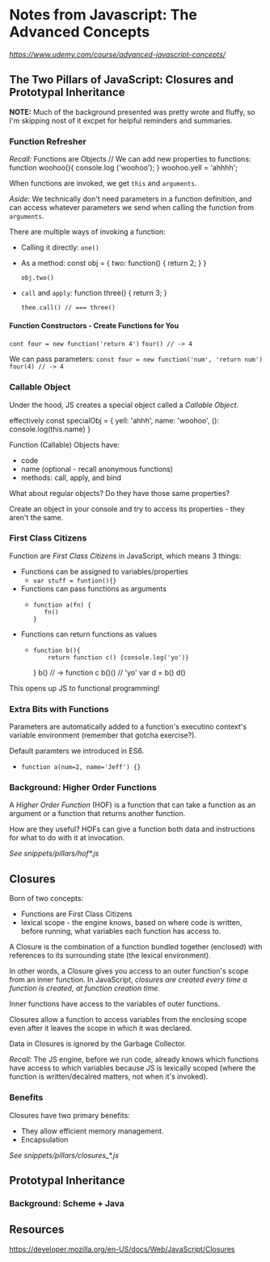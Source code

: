 # Notes from Javascript: The Advanced Concepts
 *https://www.udemy.com/course/advanced-javascript-concepts/*

## The Two Pillars of JavaScript: Closures and Prototypal Inheritance
**NOTE:** Much of the background presented was pretty wrote and fluffy, so I'm skipping nost of it excpet for helpful reminders and summaries.

### Function Refresher
*Recall:* Functions are Objects
// We can add new properties to functions:
    function woohoo(){
        console.log ('woohoo');
    }
    woohoo.yell = 'ahhhh';

When functions are invoked, we get `this` and `arguments`.

*Aside:* We technically don't need parameters in a function definition, and can access whatever parameters we send when calling the function from `arguments`.

There are multiple ways of invoking a function:
- Calling it directly: `one()`
- As a method:
     const obj = {
         two: function() {
             return 2;
         }
     }

     `obj.two()`

- `call` and `apply`:
     function three() {
         return 3;
     }

     `thee.call() // === three()`

#### Function Constructors - Create Functions for You
`cont four = new function('return 4')`
`four() // -> 4`

We can pass parameters:
`const four = new function('num', 'return num')`
`four(4) // -> 4`

### Callable Object
Under the hood, JS creates a special object called a *Callable Object.*


effectively
const specialObj = {
    yell: 'ahhh',
    name: 'woohoo',
    (): console.log(this.name)
}

Function (Callable) Objects have:
- code
- name (optional - recall anonymous functions)
- methods: call, apply, and bind

What about regular objects? Do they have those same properties?

Create an object in your console and try to access its properties - they aren't the same.

### First Class Citizens
Function are *First Class Citizens* in JavaScript, which means 3 things:
- Functions can be assigned to variables/properties
    - `var stuff = funtion(){}`
- Functions can pass functions as arguments
    -     function a(fn) {
             fn()
          }
- Functions can return functions as values
    -     function b(){
              return function c() {console.log('yo')}
        }
        b() // -> function c
        b()() // 'yo'
        var d = b()
        d()

This opens up JS to functional programming!
### Extra Bits with Functions
Parameters are automatically added to a function's executino context's variable environment (remember that gotcha exercise?).

Default paramters we introduced in ES6.
- `function a(num=2, name='Jeff') {}`

### Background: Higher Order Functions
A *Higher Order Function* (HOF) is a function that can take a function as an argument or a function that returns another function.

How are they useful?
HOFs can give a function both data and instructions for what to do with it at invocation.

*See snippets/pillars/hof\*.js*

## Closures
Born of two concepts:
- Functions are First Class Citizens
- lexical scope - the engine knows, based on where code is written, before running, what variables each function has access to.

A Closure is the combination of a function bundled together (enclosed) with references to its surrounding state (the lexical environment).

In other words, a Closure gives you access to an outer function's scope from an inner function. In JavaScript, *closures are created every time a function is created, at function creation time.*

Inner functions have access to the variables of outer functions.

Closures allow a function to access variables from the enclosing scope even after it leaves the scope in which it was declared.

Data in Closures is ignored by the Garbage Collector.

*Recall:* The JS engine, before we run code, already knows which functions have access to which variables because JS is lexically scoped (where the function is written/decalred matters, not when it's invoked).

### Benefits
Closures have two primary benefits:
- They allow efficient memory management.
- Encapsulation

*See snippets/pillars/closures_\*.js*

## Prototypal Inheritance

### Background: Scheme + Java

## Resources
https://developer.mozilla.org/en-US/docs/Web/JavaScript/Closures
